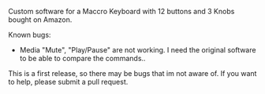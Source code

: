 Custom software for a Maccro Keyboard with 12 buttons and 3 Knobs bought on Amazon.

Known bugs:
- Media "Mute", "Play/Pause" are not working. I need the original software to be able to compare the commands..

This is a first release, so there may be bugs that im not aware of. If you want to help, please submit a pull request.
